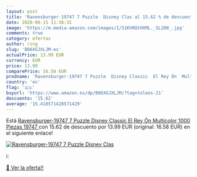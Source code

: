 ```yaml
---
layout: post
title: 'Ravensburger-19747 7 Puzzle  Disney Clas al 15.62 % de descuento'
date: 2020-06-15 11:38:31
image: 'https://m.media-amazon.com/images/I/51KhRQtHXML._SL200_.jpg'
comments: true
category: ofertas
author: ring
slug: 'B06XGJXLJM-es'
actualPrice: 13.99 EUR
currency: EUR
price: 13.99
comparePrice: 16.58 EUR
prodname: 'Ravensburger-19747 7 Puzzle  Disney Classic  El Rey Ón  Multicolor  1000 Piezas  19747 '
country: 'es'
flag: '🇪🇸'
buyurl: 'https://www.amazon.es/dp/B06XGJXLJM/?tag=tolees-21'
descuento: '15.62'
average: '15.418571428571429'
---
```


Está [Ravensburger-19747 7 Puzzle  Disney Classic  El Rey Ón  Multicolor  1000 Piezas  19747 ](https://www.amazon.es/dp/B06XGJXLJM/?tag=tolees-21) con 15.62 de descuento por 13.99 EUR (original: 16.58 EUR) en el siguiente enlace!

[![Ravensburger-19747 7 Puzzle  Disney Clas](https://m.media-amazon.com/images/I/51KhRQtHXML._SL200_.jpg)](https://www.amazon.es/dp/B06XGJXLJM/?tag=tolees-21)

ℹ️:


[🛒 Ver la oferta!!](https://www.amazon.es/dp/B06XGJXLJM/?tag=tolees-21)
